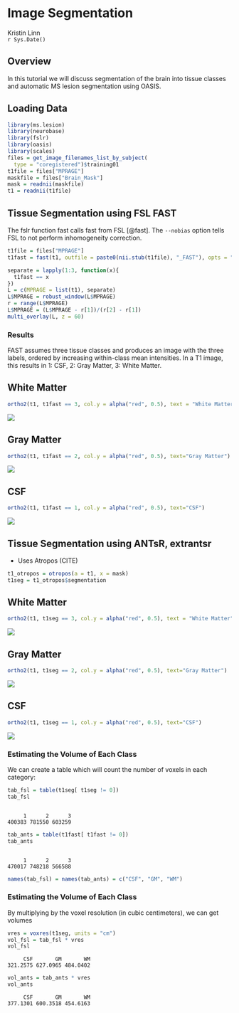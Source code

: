 # Image Segmentation
Kristin Linn  
`r Sys.Date()`  



## Overview 
In this tutorial we will discuss segmentation of the brain into tissue classes and automatic MS lesion segmentation using OASIS. 

## Loading Data


```r
library(ms.lesion)
library(neurobase)
library(fslr)
library(oasis)
library(scales)
files = get_image_filenames_list_by_subject(
  type = "coregistered")$training01
t1file = files["MPRAGE"]
maskfile = files["Brain_Mask"]
mask = readnii(maskfile)
t1 = readnii(t1file)
```


## Tissue Segmentation using FSL FAST

The fslr function fast calls fast from FSL [@fast].  The `--nobias` option tells FSL to not perform inhomogeneity correction. 


```r
t1file = files["MPRAGE"]
t1fast = fast(t1, outfile = paste0(nii.stub(t1file), "_FAST"), opts = "--nobias")
```




```r
separate = lapply(1:3, function(x){
  t1fast == x
})
L = c(MPRAGE = list(t1), separate)
L$MPRAGE = robust_window(L$MPRAGE)
r = range(L$MPRAGE)
L$MPRAGE = (L$MPRAGE - r[1])/(r[2] - r[1])
multi_overlay(L, z = 60)
```

### Results

FAST assumes three tissue classes and produces an image with the three labels, ordered by increasing within-class mean intensities. In a T1 image, this results in 1: CSF, 2: Gray Matter, 3: White Matter.  

## White Matter


```r
ortho2(t1, t1fast == 3, col.y = alpha("red", 0.5), text = "White Matter")
```

![](index_files/figure-html/unnamed-chunk-3-1.png)<!-- -->

## Gray Matter


```r
ortho2(t1, t1fast == 2, col.y = alpha("red", 0.5), text="Gray Matter")
```

![](index_files/figure-html/unnamed-chunk-4-1.png)<!-- -->

## CSF


```r
ortho2(t1, t1fast == 1, col.y = alpha("red", 0.5), text="CSF")
```

![](index_files/figure-html/unnamed-chunk-5-1.png)<!-- -->


## Tissue Segmentation using ANTsR, extrantsr

- Uses Atropos (CITE)


```r
t1_otropos = otropos(a = t1, x = mask)
t1seg = t1_otropos$segmentation
```



## White Matter


```r
ortho2(t1, t1seg == 3, col.y = alpha("red", 0.5), text = "White Matter")
```

![](index_files/figure-html/unnamed-chunk-6-1.png)<!-- -->

## Gray Matter


```r
ortho2(t1, t1seg == 2, col.y = alpha("red", 0.5), text="Gray Matter")
```

![](index_files/figure-html/unnamed-chunk-7-1.png)<!-- -->

## CSF


```r
ortho2(t1, t1seg == 1, col.y = alpha("red", 0.5), text="CSF")
```

![](index_files/figure-html/unnamed-chunk-8-1.png)<!-- -->

### Estimating the Volume of Each Class

We can create a table which will count the number of voxels in each category:


```r
tab_fsl = table(t1seg[ t1seg != 0])
tab_fsl
```

```

     1      2      3 
400383 781550 603259 
```

```r
tab_ants = table(t1fast[ t1fast != 0])
tab_ants
```

```

     1      2      3 
470017 748218 566588 
```

```r
names(tab_fsl) = names(tab_ants) = c("CSF", "GM", "WM")
```

### Estimating the Volume of Each Class

By multiplying by the voxel resolution (in cubic centimeters), we can get volumes


```r
vres = voxres(t1seg, units = "cm")
vol_fsl = tab_fsl * vres
vol_fsl
```

```
     CSF       GM       WM 
321.2575 627.0965 484.0402 
```

```r
vol_ants = tab_ants * vres
vol_ants
```

```
     CSF       GM       WM 
377.1301 600.3518 454.6163 
```


